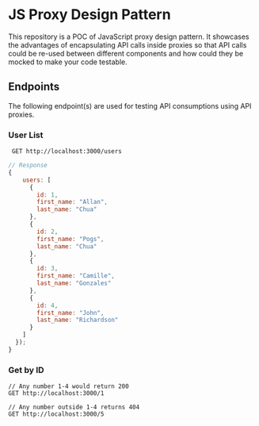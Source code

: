 # JS Proxy Design Pattern
This repository is a POC of JavaScript proxy design pattern. It showcases the advantages of encapsulating API calls inside proxies so that API calls could be re-used between different components and how could they be mocked to make your code testable.


## Endpoints

The following endpoint(s) are used for testing API consumptions using API proxies.

### User List

```
 GET http://localhost:3000/users
```

```js
// Response
{
    users: [
      {
        id: 1,
        first_name: "Allan",
        last_name: "Chua"
      },
      {
        id: 2,
        first_name: "Pogs",
        last_name: "Chua"
      },
      {
        id: 3,
        first_name: "Camille",
        last_name: "Gonzales"
      },
      {
        id: 4,
        first_name: "John",
        last_name: "Richardson"
      }
    ]
  });
}
```

### Get by ID

```
// Any number 1-4 would return 200
GET http://localhost:3000/1

// Any number outside 1-4 returns 404
GET http://localhost:3000/5
```
